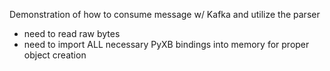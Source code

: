 Demonstration of how to consume message w/ Kafka and utilize the parser
- need to read raw bytes
- need to import ALL necessary PyXB bindings into memory for proper object creation